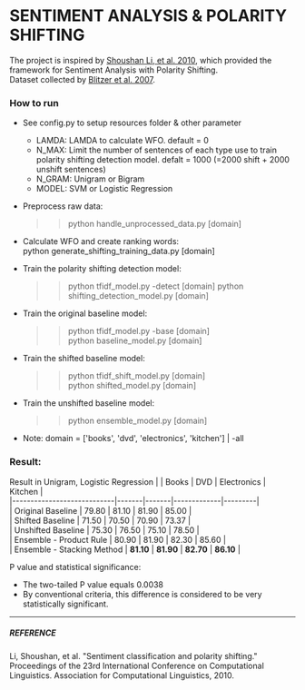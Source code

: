 # SENTIMENT ANALYSIS & POLARITY SHIFTING
The project is inspired by [Shoushan Li, et al. 2010](http://dl.acm.org/citation.cfm?id=1873853), which provided the framework for Sentiment Analysis with Polarity Shifting.  
Dataset collected by [Blitzer et al. 2007](http://www.seas.upenn.edu/~mdredze/datasets/sentiment/).  
  

### How to run

* See config.py to setup resources folder & other parameter  
	- LAMDA: LAMDA to calculate WFO. default = 0
	- N_MAX: Limit the number of sentences of each type use to train polarity shifting detection model. defalt = 1000 (=2000 shift + 2000 unshift sentences)
	- N_GRAM: Unigram or Bigram
	- MODEL: SVM or Logistic Regression
  
* Preprocess raw data:   
	>>python handle_unprocessed_data.py [domain]  
  
* Calculate WFO and create ranking words:  
	python generate_shifting_training_data.py [domain]  
  
* Train the polarity shifting detection model:  
	>>python tfidf_model.py -detect [domain]
	python shifting_detection_model.py [domain]  
  
* Train the original baseline model:
	>>python tfidf_model.py -base [domain]  
 	python baseline_model.py [domain]    
  
* Train the shifted baseline model:  
	>>python tfidf_shift_model.py [domain]  
	python shifted_model.py [domain]  

* Train the unshifted baseline model:  
	>>python ensemble_model.py [domain]  

* Note: domain = ['books', 'dvd', 'electronics', 'kitchen']  | -all

### Result:
Result in Unigram, Logistic Regression
|                            | Books | DVD   | Electronics | Kitchen |  
|----------------------------|-------|-------|-------------|---------|  
| Original Baseline          | 79.80 | 81.10 | 81.90       | 85.00   |  
| Shifted Baseline           | 71.50 | 70.50 | 70.90       | 73.37   |  
| Unshifted Baseline         | 75.30 | 76.50 | 75.10       | 78.50   |  
| Ensemble - Product Rule    | 80.90 | 81.90 | 82.30       | 85.60   |  
| Ensemble - Stacking Method | **81.10** | **81.90** | **82.70**       | **86.10**   |    
  
P value and statistical significance:
- The two-tailed P value equals 0.0038 
 - By conventional criteria, this difference is considered to be very statistically significant.   
-------
##### REFERENCE
Li, Shoushan, et al. "Sentiment classification and polarity shifting." Proceedings of the 23rd International Conference on Computational Linguistics. Association for Computational Linguistics, 2010.
